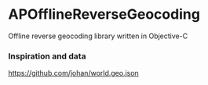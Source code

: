 # APOfflineReverseGeocoding
Offline reverse geocoding library written in Objective-C

### Inspiration and data
https://github.com/johan/world.geo.json
